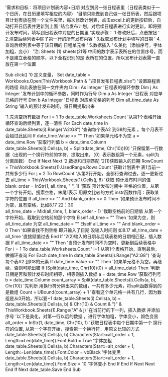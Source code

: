 '需求和目标：将项目计划表内容+日期 对应到另一张日程表里（日程表类似于一个日历，在日历里填写相应的内容）
'目前只能做到自己做一张日历表，然后跟项目计划表放在同一个文件夹里，每次修改计划表，点击excel上的更新按钮后，自动打开日历表并更新到上面
'结合发布计划，对后续日程表进行实时更新，即将预计发布时间，填写到日程表中对应的日期里
'实现步骤： 1.修改好后，点击按钮
'           2.清空后续列表中除了第一行的所有发布内容
'           3.截取发布计划中填写的日期
'           4.查询后续列表中等于该日期的 日程单元格
'           5.数据插入
'           6.美化（添加序号，字体加粗，变小）
'注: Sheets (1) sheets(2)等 中间的数字表示表所在的位置序号，而不是建立表格的顺序，以下全程识别的是 表所在的位置，所以发布计划表需一直放在第一个位置

Sub click()
  '0 定义变量，
  Set date_table = Workbooks.Open(ThisWorkbook.Path & "\项目发布日程表.xlsx") '设置路程表的路径 和此表放在同一文件夹内
  Dim i As Integer '日程表的循环参数
  Dim j As Integer '发布计划中的循环参数，同时作为行号
  Dim a As Integer '日程表 对应单元格的行号
  Dim b As Integer '日程表 对应单元格的列号
  Dim all_time_date As String '输入的预计发布时间，将日期提取出来
    
  '1.先清空所有数据
  For i = 1 To date_table.Worksheets.Count  '从第1个表格开始 循环查询后续列表，逐一清空
    For Each date_time In date_table.Sheets(i).Range("A2:G8")  '查询每个表A2 到G8的元素 ，每个月表不会超过此区间
      If date_time.Value <> "" Then  '如果单元格不为空
        a = date_time.Row  '获取行列值
        b = date_time.Column
        date_table.Sheets(i).Cells(a, b) = Split(date_time, Chr(10))(0) '只保留第一行数据（出现的一个换行符前的字符，提取出来，（0）表示数组第一个元素，split为分离函数）
      End If
    Next
  Next
  '2.数据和日期匹配
  '2(1)获取输入的日期
  RowCount = ThisWorkbook.Sheets(1).UsedRange.Rows.Count '获取计划表中 表1当前一共有多少行
    For j = 2 To RowCount   '从第2行开始，全部行查询过去，逐一更新过去 
      all_time = ThisWorkbook.Sheets(1).Cells(j, 8) '获取 预计发布时间的值
      blank_order = InStr(1, all_time, " ", 1) '获取 预计发布时间中 空格的位置，从第一个字符开始，搜索空格，末尾1表示 用原文比较的方式 instr函数作用：获取某字符的位置
      If all_time <> "" And blank_order <> 0 Then  '如果预计发布时间不为空，且有空格，比如8.17 22：30   
        all_time_date = Mid(all_time, 1, blank_order - 1)  '截取空格前的日期值  从第一个字符开始，截取到空格前的那个字符
      ElseIf all_time = "" Then  '如果为空，则all_time_date 为空
        all_time_date = ""
      ElseIf all_time <> "" And blank_order = 0 Then '如果查找不到空格 即只输入了日期 没输入时间则 如8.17
        all_time_date = all_time  '直接赋值过去
      End If 
    '2(2)输入的日期与后续表格的日期相匹配，插入数据
     If all_time_date <> "" Then  '当预计发布时间不为空时，更新到后续表格中
        For i = 1 To date_table.Worksheets.Count   ' i=1 从第1个表格开始，直到最后，做循环查询
          For Each date_time In date_table.Sheets(i).Range("A2:G8")  '查询每个表A2 到G8的元素
            If date_time.Value <> "" Then  '如果单元格不为空，再继续，否则可能出错
                If (Split(date_time, Chr(10))(0) = all_time_date) Then  '判断日期是否和预计发布时间相等，相等则插入数据
                    a = date_time.Row '获取行列号
                    b = date_time.Column
                    count_array = Split(date_table.Sheets(i).Cells(a, b), Chr(10))   '先判断 用换行符分隔出来的数组，一共有多少元素，将split函数得到的是数组
                    Count = UBound(count_array) + 1  '查看这个单元格一共有几行，因为数组是从0开始，所以要+1
                    date_table.Sheets(i).Cells(a, b) = date_table.Sheets(i).Cells(a, b) & Chr(10) & Count & ")" & ThisWorkbook.Sheets(1).Range("A" & j) '在当前行的下一列，插入数据 并添加序号
                    '以下是美化，对第一行以后的数据 ，进行字体加粗，字体变小，颜色变黑
                    alt_order = InStr(1, date_time, Chr(10), 1) '获取日程表中每个日期中第一个 换行符的位置, 从第一个字符开始，搜索第一个换行符，用原文比较的方式
                    date_table.Sheets(i).Cells(a, b).Characters(Start:=alt_order + 1, Length:=Len(date_time)).Font.Bold = True '字体加粗
                    date_table.Sheets(i).Cells(a, b).Characters(Start:=alt_order + 1, Length:=Len(date_time)).Font.Color = vbBlack '字体变黑
                    date_table.Sheets(i).Cells(a, b).Characters(Start:=alt_order + 1, Length:=Len(date_time)).Font.Size = 10 '字体变小
                End If
            End If
          Next
        Next
      End If
    Next
  date_table.Save
End Sub
